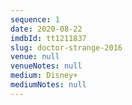 ```yaml
---
sequence: 1
date: 2020-08-22
imdbId: tt1211837
slug: doctor-strange-2016
venue: null
venueNotes: null
medium: Disney+
mediumNotes: null
---
```


